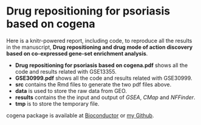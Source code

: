 # Drug repositioning for psoriasis based on cogena

Here is a knitr-powered report, including code, to reproduce all the results in 
the manuscript, **Drug repositioning and drug mode of action discovery based 
on co-expressed gene-set enrichment analysis**.


* __Drug repositioning for psoriasis based on cogena.pdf__ shows all the code and results related with GSE13355.
* __GSE30999.pdf__ shows all the code and results related with GSE30999.
* __src__ contains the Rmd files to generate the two pdf files above.
* __data__ is used to store the raw data from GEO.
* __results__ contains the the input and output of _GSEA_, _CMap_ and _NFFinder_.
* __tmp__ is to store the temporary file.

cogena package is available at [Bioconductor](https://bioconductor.org/packages/cogena/) or [my Github](https://github.com/zhilongjia/cogena).
